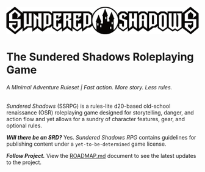 ![SSRPG Logo](./SSRPG.Logo.png)

# The Sundered Shadows Roleplaying Game

###### A Minimal Adventure Ruleset | Fast action. More story. Less rules.

*Sundered Shadows* (SSRPG) is a rules-lite d20-based old-school renaissance (OSR) roleplaying game designed for storytelling, danger, and action flow and yet allows for a sundry of character features, gear, and optional rules.

***Will there be an SRD?*** Yes. *Sundered Shadows RPG* contains guidelines for publishing content under a `yet-to-be-determined` game license.

***Follow Project.*** View the [ROADMAP.md](https://github.com/OldManUmby/Sundered-Shadows/blob/main/ROADMAP.md) document to see the latest updates to the project.
